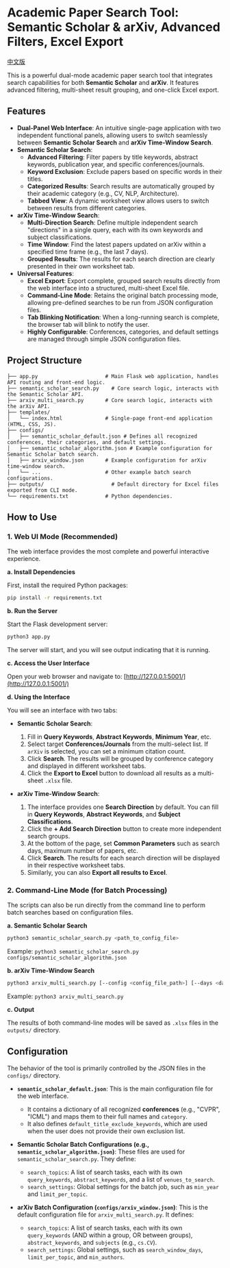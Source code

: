 # Academic Paper Search Tool: Semantic Scholar & arXiv, Advanced Filters, Excel Export

[中文版](./README_zh.md)

This is a powerful dual-mode academic paper search tool that integrates search capabilities for both **Semantic Scholar** and **arXiv**. It features advanced filtering, multi-sheet result grouping, and one-click Excel export.

## Features

- **Dual-Panel Web Interface**: An intuitive single-page application with two independent functional panels, allowing users to switch seamlessly between **Semantic Scholar Search** and **arXiv Time-Window Search**.
- **Semantic Scholar Search**:
    - **Advanced Filtering**: Filter papers by title keywords, abstract keywords, publication year, and specific conferences/journals.
    - **Keyword Exclusion**: Exclude papers based on specific words in their titles.
    - **Categorized Results**: Search results are automatically grouped by their academic category (e.g., CV, NLP, Architecture).
    - **Tabbed View**: A dynamic worksheet view allows users to switch between results from different categories.
- **arXiv Time-Window Search**:
    - **Multi-Direction Search**: Define multiple independent search "directions" in a single query, each with its own keywords and subject classifications.
    - **Time Window**: Find the latest papers updated on arXiv within a specified time frame (e.g., the last 7 days).
    - **Grouped Results**: The results for each search direction are clearly presented in their own worksheet tab.
- **Universal Features**:
    - **Excel Export**: Export complete, grouped search results directly from the web interface into a structured, multi-sheet Excel file.
    - **Command-Line Mode**: Retains the original batch processing mode, allowing pre-defined searches to be run from JSON configuration files.
    - **Tab Blinking Notification**: When a long-running search is complete, the browser tab will blink to notify the user.
    - **Highly Configurable**: Conferences, categories, and default settings are managed through simple JSON configuration files.

## Project Structure

```
├── app.py                      # Main Flask web application, handles API routing and front-end logic.
├── semantic_scholar_search.py    # Core search logic, interacts with the Semantic Scholar API.
├── arxiv_multi_search.py       # Core search logic, interacts with the arXiv API.
├── templates/
│   └── index.html              # Single-page front-end application (HTML, CSS, JS).
├── configs/
│   ├── semantic_scholar_default.json # Defines all recognized conferences, their categories, and default settings.
│   ├── semantic_scholar_algorithm.json # Example configuration for Semantic Scholar batch search.
│   ├── arxiv_window.json       # Example configuration for arXiv time-window search.
│   └── ...                     # Other example batch search configurations.
├── outputs/                      # Default directory for Excel files exported from CLI mode.
└── requirements.txt            # Python dependencies.
```

## How to Use

### 1. Web UI Mode (Recommended)

The web interface provides the most complete and powerful interactive experience.

**a. Install Dependencies**

First, install the required Python packages:
```bash
pip install -r requirements.txt
```

**b. Run the Server**

Start the Flask development server:
```bash
python3 app.py
```
The server will start, and you will see output indicating that it is running.

**c. Access the User Interface**

Open your web browser and navigate to:
[http://127.0.0.1:5001/](http://127.0.0.1:5001/)

**d. Using the Interface**

You will see an interface with two tabs:

-   **Semantic Scholar Search**:
    1.  Fill in **Query Keywords**, **Abstract Keywords**, **Minimum Year**, etc.
    2.  Select target **Conferences/Journals** from the multi-select list. If `arXiv` is selected, you can set a minimum citation count.
    3.  Click **Search**. The results will be grouped by conference category and displayed in different worksheet tabs.
    4.  Click the **Export to Excel** button to download all results as a multi-sheet `.xlsx` file.

-   **arXiv Time-Window Search**:
    1.  The interface provides one **Search Direction** by default. You can fill in **Query Keywords**, **Abstract Keywords**, and **Subject Classifications**.
    2.  Click the **+ Add Search Direction** button to create more independent search groups.
    3.  At the bottom of the page, set **Common Parameters** such as search days, maximum number of papers, etc.
    4.  Click **Search**. The results for each search direction will be displayed in their respective worksheet tabs.
    5.  Similarly, you can also **Export all results to Excel**.

### 2. Command-Line Mode (for Batch Processing)

The scripts can also be run directly from the command line to perform batch searches based on configuration files.

**a. Semantic Scholar Search**

```bash
python3 semantic_scholar_search.py <path_to_config_file>
```
Example: `python3 semantic_scholar_search.py configs/semantic_scholar_algorithm.json`

**b. arXiv Time-Window Search**

```bash
python3 arxiv_multi_search.py [--config <config_file_path>] [--days <days>] [--limit <number>]
```
Example: `python3 arxiv_multi_search.py`

**c. Output**

The results of both command-line modes will be saved as `.xlsx` files in the `outputs/` directory.

## Configuration

The behavior of the tool is primarily controlled by the JSON files in the `configs/` directory.

- **`semantic_scholar_default.json`**: This is the main configuration file for the web interface.
  - It contains a dictionary of all recognized **conferences** (e.g., "CVPR", "ICML") and maps them to their full names and `category`.
  - It also defines `default_title_exclude_keywords`, which are used when the user does not provide their own exclusion list.

- **Semantic Scholar Batch Configurations (e.g., `semantic_scholar_algorithm.json`)**: These files are used for `semantic_scholar_search.py`. They define:
  - `search_topics`: A list of search tasks, each with its own `query_keywords`, `abstract_keywords`, and a list of `venues_to_search`.
  - `search_settings`: Global settings for the batch job, such as `min_year` and `limit_per_topic`.

- **arXiv Batch Configuration (`configs/arxiv_window.json`)**: This is the default configuration file for `arxiv_multi_search.py`. It defines:
  - `search_topics`: A list of search tasks, each with its own `query_keywords` (AND within a group, OR between groups), `abstract_keywords`, and `subjects` (e.g., `cs.CV`).
  - `search_settings`: Global settings, such as `search_window_days`, `limit_per_topic`, and `min_authors`. 